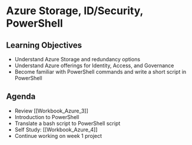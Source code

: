 # Azure Storage, ID/Security, PowerShell

## Learning Objectives
- Understand Azure Storage and redundancy options
- Understand Azure offerings for Identity, Access, and Governance
- Become familiar with PowerShell commands and write a short script in PowerShell

## Agenda
- Review [[Workbook_Azure_3]]
- Introduction to PowerShell
- Translate a bash script to PowerShell script
- Self Study: [[Workbook_Azure_4]]
- Continue working on week 1 project